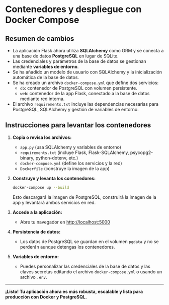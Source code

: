 # Contenedores y despliegue con Docker Compose

## Resumen de cambios

- La aplicación Flask ahora utiliza **SQLAlchemy** como ORM y se conecta a una base de datos **PostgreSQL** en lugar de SQLite.
- Las credenciales y parámetros de la base de datos se gestionan mediante **variables de entorno**.
- Se ha añadido un modelo de usuario con SQLAlchemy y la inicialización automática de la base de datos.
- Se ha creado un archivo `docker-compose.yml` que define dos servicios:
  - `db`: contenedor de PostgreSQL con volumen persistente.
  - `web`: contenedor de la app Flask, conectado a la base de datos mediante red interna.
- El archivo `requirements.txt` incluye las dependencias necesarias para PostgreSQL, SQLAlchemy y gestión de variables de entorno.

## Instrucciones para levantar los contenedores

1. **Copia o revisa los archivos:**
   - `app.py` (usa SQLAlchemy y variables de entorno)
   - `requirements.txt` (incluye Flask, Flask-SQLAlchemy, psycopg2-binary, python-dotenv, etc.)
   - `docker-compose.yml` (define los servicios y la red)
   - `Dockerfile` (construye la imagen de la app)

2. **Construye y levanta los contenedores:**
   
   ```bash
   docker-compose up --build
   ```

   Esto descargará la imagen de PostgreSQL, construirá la imagen de la app y levantará ambos servicios en red.

3. **Accede a la aplicación:**
   
   - Abre tu navegador en [http://localhost:5000](http://localhost:5000)

4. **Persistencia de datos:**
   - Los datos de PostgreSQL se guardan en el volumen `pgdata` y no se perderán aunque detengas los contenedores.

5. **Variables de entorno:**
   - Puedes personalizar las credenciales de la base de datos y las claves secretas editando el archivo `docker-compose.yml` o usando un archivo `.env`.

---

**¡Listo! Tu aplicación ahora es más robusta, escalable y lista para producción con Docker y PostgreSQL.** 
